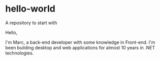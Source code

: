 # hello-world
A repository to start with

Hello,

I'm Marc, a back-end developer with some knowledge in Front-end. I'm been building desktop and web applications for almost 10 years in .NET technologies.
